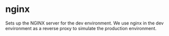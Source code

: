 # nginx

Sets up the NGINX server for the dev environment. We use nginx in the dev environment as a reverse proxy to simulate the production environment.